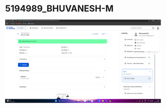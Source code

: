 # 5194989_BHUVANESH-M
![sdlcassignment](https://github.com/MBhuvanesh/5194989_BHUVANESH-M/blob/c4c61a26332ce0fdb4f8c43d1bbec338567c5d6a/sdlc/SDLC%20ASSIGNMENT.png)

